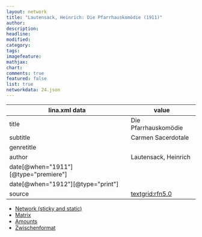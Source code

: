 ```yaml
---
layout: network
title: "Lautensack, Heinrich: Die Pfarrhauskomödie (1911)"
author:
description:
headline:
modified:
category:
tags:
imagefeature: 
mathjax: 
chart: 
comments: true
featured: false
list: true
networkdata: 24.json
---
```

lina.xml data  | value
------------- | -------------
title|Die Pfarrhauskomödie
subtitle|Carmen Sacerdotale
genretitle|
author|Lautensack, Heinrich
date[@when="1911"][@type="premiere"]|
date[@when="1912"][@type="print"]|
source|[textgrid:rfn5.0](https://textgridlab.org/1.0/tgcrud-public/rest/textgrid:rfn5.0/data)



* [Network (sticky and static)](/network24)
* [Matrix](/matrix24)
* [Amounts](/amount24)
* [Zwischenformat](/lina24 )
